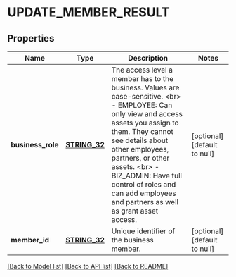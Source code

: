 # UPDATE_MEMBER_RESULT

## Properties
Name | Type | Description | Notes
------------ | ------------- | ------------- | -------------
**business_role** | [**STRING_32**](STRING_32.md) | The access level a member has to the business. Values are case-sensitive. &lt;br&gt; - EMPLOYEE: Can only view and access assets you assign to them. They cannot see details about other employees, partners, or other assets. &lt;br&gt; - BIZ_ADMIN: Have full control of roles and can add employees and partners as well as grant asset access. | [optional] [default to null]
**member_id** | [**STRING_32**](STRING_32.md) | Unique identifier of the business member. | [optional] [default to null]

[[Back to Model list]](../README.md#documentation-for-models) [[Back to API list]](../README.md#documentation-for-api-endpoints) [[Back to README]](../README.md)


